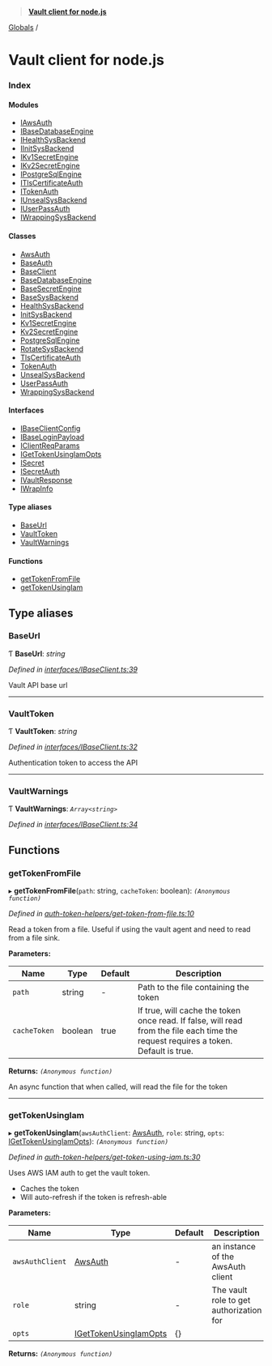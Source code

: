 > **[Vault client for node.js](README.md)**

[Globals](globals.md) /

# Vault client for node.js

### Index

#### Modules

* [IAwsAuth](modules/iawsauth.md)
* [IBaseDatabaseEngine](modules/ibasedatabaseengine.md)
* [IHealthSysBackend](modules/ihealthsysbackend.md)
* [IInitSysBackend](modules/iinitsysbackend.md)
* [IKv1SecretEngine](modules/ikv1secretengine.md)
* [IKv2SecretEngine](modules/ikv2secretengine.md)
* [IPostgreSqlEngine](modules/ipostgresqlengine.md)
* [ITlsCertificateAuth](modules/itlscertificateauth.md)
* [ITokenAuth](modules/itokenauth.md)
* [IUnsealSysBackend](modules/iunsealsysbackend.md)
* [IUserPassAuth](modules/iuserpassauth.md)
* [IWrappingSysBackend](modules/iwrappingsysbackend.md)

#### Classes

* [AwsAuth](classes/awsauth.md)
* [BaseAuth](classes/baseauth.md)
* [BaseClient](classes/baseclient.md)
* [BaseDatabaseEngine](classes/basedatabaseengine.md)
* [BaseSecretEngine](classes/basesecretengine.md)
* [BaseSysBackend](classes/basesysbackend.md)
* [HealthSysBackend](classes/healthsysbackend.md)
* [InitSysBackend](classes/initsysbackend.md)
* [Kv1SecretEngine](classes/kv1secretengine.md)
* [Kv2SecretEngine](classes/kv2secretengine.md)
* [PostgreSqlEngine](classes/postgresqlengine.md)
* [RotateSysBackend](classes/rotatesysbackend.md)
* [TlsCertificateAuth](classes/tlscertificateauth.md)
* [TokenAuth](classes/tokenauth.md)
* [UnsealSysBackend](classes/unsealsysbackend.md)
* [UserPassAuth](classes/userpassauth.md)
* [WrappingSysBackend](classes/wrappingsysbackend.md)

#### Interfaces

* [IBaseClientConfig](interfaces/ibaseclientconfig.md)
* [IBaseLoginPayload](interfaces/ibaseloginpayload.md)
* [IClientReqParams](interfaces/iclientreqparams.md)
* [IGetTokenUsingIamOpts](interfaces/igettokenusingiamopts.md)
* [ISecret](interfaces/isecret.md)
* [ISecretAuth](interfaces/isecretauth.md)
* [IVaultResponse](interfaces/ivaultresponse.md)
* [IWrapInfo](interfaces/iwrapinfo.md)

#### Type aliases

* [BaseUrl](globals.md#baseurl)
* [VaultToken](globals.md#vaulttoken)
* [VaultWarnings](globals.md#vaultwarnings)

#### Functions

* [getTokenFromFile](globals.md#gettokenfromfile)
* [getTokenUsingIam](globals.md#gettokenusingiam)

## Type aliases

###  BaseUrl

Ƭ **BaseUrl**: *string*

*Defined in [interfaces/IBaseClient.ts:39](https://github.com/theogravity/vault-tacular/blob/c36eea1/src/interfaces/IBaseClient.ts#L39)*

Vault API base url

___

###  VaultToken

Ƭ **VaultToken**: *string*

*Defined in [interfaces/IBaseClient.ts:32](https://github.com/theogravity/vault-tacular/blob/c36eea1/src/interfaces/IBaseClient.ts#L32)*

Authentication token to access the API

___

###  VaultWarnings

Ƭ **VaultWarnings**: *`Array<string>`*

*Defined in [interfaces/IBaseClient.ts:34](https://github.com/theogravity/vault-tacular/blob/c36eea1/src/interfaces/IBaseClient.ts#L34)*

## Functions

###  getTokenFromFile

▸ **getTokenFromFile**(`path`: string, `cacheToken`: boolean): *`(Anonymous function)`*

*Defined in [auth-token-helpers/get-token-from-file.ts:10](https://github.com/theogravity/vault-tacular/blob/c36eea1/src/auth-token-helpers/get-token-from-file.ts#L10)*

Read a token from a file. Useful if using the vault agent and need to read from a file sink.

**Parameters:**

Name | Type | Default | Description |
------ | ------ | ------ | ------ |
`path` | string | - | Path to the file containing the token |
`cacheToken` | boolean | true | If true, will cache the token once read. If false, will read from the file each time the request requires a token. Default is true. |

**Returns:** *`(Anonymous function)`*

An async function that when called, will read the file for the token

___

###  getTokenUsingIam

▸ **getTokenUsingIam**(`awsAuthClient`: [AwsAuth](classes/awsauth.md), `role`: string, `opts`: [IGetTokenUsingIamOpts](interfaces/igettokenusingiamopts.md)): *`(Anonymous function)`*

*Defined in [auth-token-helpers/get-token-using-iam.ts:30](https://github.com/theogravity/vault-tacular/blob/c36eea1/src/auth-token-helpers/get-token-using-iam.ts#L30)*

Uses AWS IAM auth to get the vault token.
- Caches the token
- Will auto-refresh if the token is refresh-able

**Parameters:**

Name | Type | Default | Description |
------ | ------ | ------ | ------ |
`awsAuthClient` | [AwsAuth](classes/awsauth.md) | - | an instance of the AwsAuth client |
`role` | string | - | The vault role to get authorization for |
`opts` | [IGetTokenUsingIamOpts](interfaces/igettokenusingiamopts.md) |  {} |   |

**Returns:** *`(Anonymous function)`*